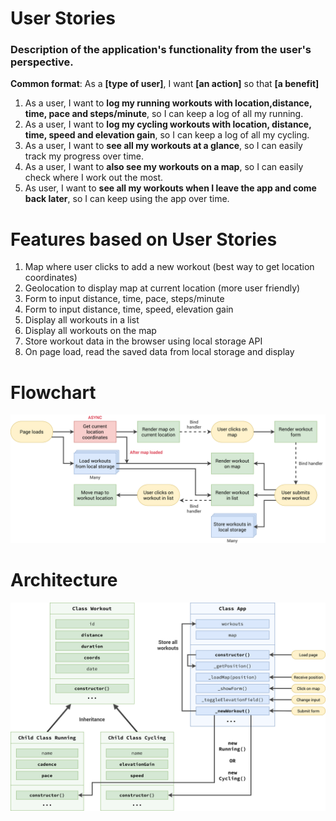 # User Stories

### Description of the application's functionality from the user's perspective.

**Common format**: As a **[type of user]**, I want **[an action]** so that **[a benefit]**

1. As a user, I want to **log my running workouts with location,distance, time, pace and steps/minute**, so I can keep a log of all my running.
2. As a user, I want to **log my cycling workouts with location, distance, time, speed and elevation gain**, so I can keep a log of all my cycling.
3. As a user, I want to **see all my workouts at a glance**, so I can easily track my progress over time.
4. As a user, I want to **also see my workouts on a map**, so I can easily check where I work out the most.
5. As user, I want to **see all my workouts when I leave the app and come back later**, so I can keep using the app over time.

# Features based on User Stories

1. Map where user clicks to add a new workout (best way to get location coordinates)
2. Geolocation to display map at current location (more user friendly)
3. Form to input distance, time, pace, steps/minute
4. Form to input distance, time, speed, elevation gain
5. Display all workouts in a list
6. Display all workouts on the map
7. Store workout data in the browser using local storage API
8. On page load, read the saved data from local storage and display

# Flowchart

![Mapty Flowcart](Mapty-flowchart.png)

# Architecture

![Mapty Architecture](Mapty-architecture.png)
